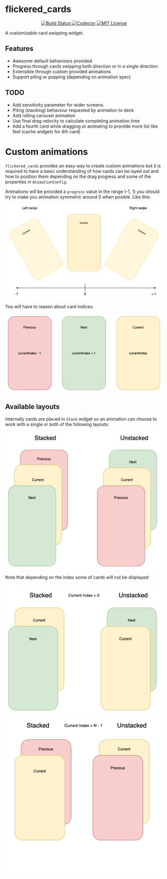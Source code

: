 # flickered_cards

<p align="center">
<a href="https://github.com/DanielCardonaRojas/flickered_cards/actions/workflows/test.yaml">
<img alt="Build Status" src="https://github.com/DanielCardonaRojas/flickered_cards/actions/workflows/test.yaml/badge.svg">
</a>
 <!--<a href="https://pub.dartlang.org/packages/verify">-->
    <!--<img alt="Pub Package" src="https://img.shields.io/pub/v/verify.svg">-->
  <!--</a>-->

  <a href="https://codecov.io/gh/DanielCardonaRojas/flickered_cards">
    <img alt="Codecov" src="https://codecov.io/gh/DanielCardonaRojas/flickered_cards/branch/main/graph/badge.svg?token=NBJEUBQLZR">
  </a>

<a href="https://opensource.org/licenses/MIT">
<img alt="MIT License" src="https://img.shields.io/badge/License-MIT-blue.svg">
</a>

</p>

A customizable card swipping widget.

## Features

- Awesome default behaviours provided
- Progress through cards swipping both direction or in a single direction
- Extensible through custom provided animations
- Support piling or popping (depending on animation spec)

## TODO

- Add sensitivity parameter for wider screens.
- Piling (stacking) behaviour requested by animation to deck
- Add rolling carousel animation
- Use final drag velocity to calculate completing animation time
- Add a fourth card while dragging or animating to provilde more list like feel (cache widgets for 4th card)

# Custom animations

`flickered_cards` provides an easy way to create custom animations but it is required to have a basic understanding
of how cards can be layed out and how to position them depending on the drag progress and some of the properties in `AnimationConfig`.


Animations will be provided a `progress` value in the range (-1, 1) you should try to make you animation symmetric around 0
when posible. Like this:

![](current_card_animation.png)

You will have to reason about card indices:

![](card_indices.png)


## Available layouts

Internally cards are placed in `Stack` widget so an animation can choose to work with a single or both of the following 
layouts:

![](card_layouts.png)

Note that depending on the index some of cards will not be displayed:

![](cards_initial_layout.png)
![](cards_final_layout.png)

